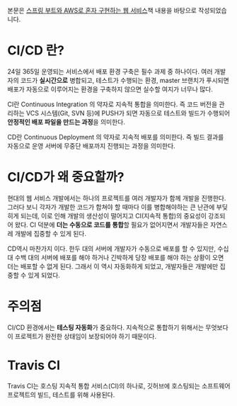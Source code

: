 본문은 [스프링 부트와 AWS로 혼자 구현하는 웹 서비스](https://github.com/jojoldu/freelec-springboot2-webservice)책 내용을 바탕으로 작성되었습니다.

# CI/CD 란?
24일 365일 운영되는 서비스에서 배포 환경 구축은 필수 과제 중 하나이다.
여러 개발자의 코드가 <strong>실시간으로</strong> 병합되고, 테스트가 수행되는 환경, master 브랜치가 푸시되면 배포가 자동으로 이루어지는 환경을 구축하지 않으면 실수할 여지가 너무나 많다.<br>

CI란 Continuous Integration 의 약자로 지속적 통합을 의미한다. 즉 코드 버전을 관리하는 VCS 시스템(Git, SVN 등)에 PUSH가 되면 자동으로 테스트와 빌드가 수행되어 <strong>안정적인 배포 파일을 만드는 과정</strong>을 의미한다.<br>

CD란 Continuous Deployment 의 약자로 지속적 배포를 의미한다. 즉 빌드 결과를 자동으로 운영 서버에 무중단 배포까지 진행되는 과정을 의미한다.

# CI/CD가 왜 중요할까?
현대의 웹 서비스 개발에서는 하나의 프로젝트를 여러 개발자가 함께 개발을 진행한다. 그러다 보니 각자가 개발한 코드가 합쳐야 할 때마다 이를 병합해야하는 큰 난관에 부딪히게 되는데, 이로 인해 개발의 생산성이 떨어지고 CI(지속적 통합)의 중요성이 강조되어 왔다.
CI 덕분에 <strong>더는 수동으로 코드를 통합</strong>할 필요가 없어지면서 개발자들은 자연스레 개발에 집중할 수 있게 된다.<br>

CD역시 마찬가지 이다. 한두 대의 서버에 개발자가 수동으로 배포를 할 수 있지만, 수십 대 수백 대의 서버에 배포를 해야 하거나 긴박하게 당장 배포를 해야 하는 상황이 오면 더는 배포할 수 없게 된다. 그래서 이 역시 자동화하게 되었고, 개발자들은 개발에만 집중할 수 있게 되었다.

# 주의점
CI/CD 환경에서는 <strong>테스팅 자동화</strong>가 중요하다. 지속적으로 통합하기 위해서는 무엇보다 이 프로젝트가 완전한 상태임이 보장되어야 하기 때문이다.

# Travis CI
Travis CI는 호스팅 지속적 통합 서비스(CI)의 하나로, 깃허브에 호스팅되는 소프트웨어 프로젝트의 빌드, 테스트를 위해 사용된다.
